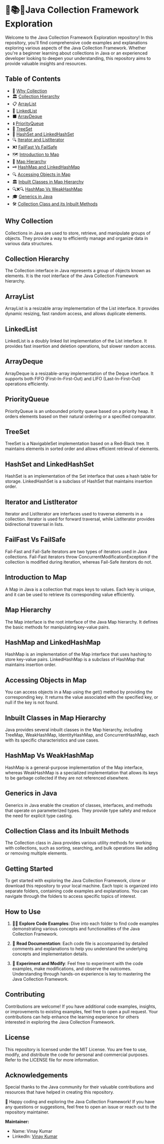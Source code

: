 # 🌟📚🚀Java Collection Framework Exploration



Welcome to the Java Collection Framework Exploration repository! In this repository, you'll find comprehensive code examples and explanations exploring various aspects of the Java Collection Framework. Whether you're a beginner learning about collections in Java or an experienced developer looking to deepen your understanding, this repository aims to provide valuable insights and resources.

## Table of Contents

- 🤔 [Why Collection](#why-collection)
- 🏛️ [Collection Hierarchy](#collection-hierarchy)
- 📋 [ArrayList](#arraylist)
- 🔗 [LinkedList](#linkedlist)
- ⬛ [ArrayDeque](#arraydeque)
- ⏫ [PriorityQueue](#priorityqueue)
- 🌲 [TreeSet](#treeset)
- 🔵 [HashSet and LinkedHashSet](#hashset-and-linkedhashset)
- 🔍 [Iterator and ListIterator](#iterator-and-listiterator)
- ❌❗ [FailFast Vs FailSafe](#failfast-vs-failsafe)
- 🗺️ [Introduction to Map](#introduction-to-map)
- 🗼 [Map Hierarchy](#map-hierarchy)
- 🗝️ [HashMap and LinkedHashMap](#hashmap-and-linkedhashmap)
- 🔍 [Accessing Objects in Map](#accessing-the-object-in-map)
- 🏛️ [Inbuilt Classes in Map Hierarchy](#inbuilt-classes-in-map-hierarchy)
- 🔍❌🔍 [HashMap Vs WeakHashMap](#hashmap-vs-weakhashmap)
- 🎓 [Generics in Java](#generics-in-java)
- 🛠️ [Collection Class and its Inbuilt Methods](#collection-class-and-its-inbuilt-methods)

## Why Collection

Collections in Java are used to store, retrieve, and manipulate groups of objects. They provide a way to efficiently manage and organize data in various data structures.

## Collection Hierarchy

The Collection interface in Java represents a group of objects known as elements. It is the root interface of the Java Collection Framework hierarchy.

## ArrayList

ArrayList is a resizable array implementation of the List interface. It provides dynamic resizing, fast random access, and allows duplicate elements.

## LinkedList

LinkedList is a doubly linked list implementation of the List interface. It provides fast insertion and deletion operations, but slower random access.

## ArrayDeque

ArrayDeque is a resizable-array implementation of the Deque interface. It supports both FIFO (First-In-First-Out) and LIFO (Last-In-First-Out) operations efficiently.

## PriorityQueue

PriorityQueue is an unbounded priority queue based on a priority heap. It orders elements based on their natural ordering or a specified comparator.

## TreeSet

TreeSet is a NavigableSet implementation based on a Red-Black tree. It maintains elements in sorted order and allows efficient retrieval of elements.

## HashSet and LinkedHashSet

HashSet is an implementation of the Set interface that uses a hash table for storage. LinkedHashSet is a subclass of HashSet that maintains insertion order.

## Iterator and ListIterator

Iterator and ListIterator are interfaces used to traverse elements in a collection. Iterator is used for forward traversal, while ListIterator provides bidirectional traversal in lists.

## FailFast Vs FailSafe

Fail-Fast and Fail-Safe iterators are two types of iterators used in Java collections. Fail-Fast iterators throw ConcurrentModificationException if the collection is modified during iteration, whereas Fail-Safe iterators do not.

## Introduction to Map

A Map in Java is a collection that maps keys to values. Each key is unique, and it can be used to retrieve its corresponding value efficiently.

## Map Hierarchy

The Map interface is the root interface of the Java Map hierarchy. It defines the basic methods for manipulating key-value pairs.

## HashMap and LinkedHashMap

HashMap is an implementation of the Map interface that uses hashing to store key-value pairs. LinkedHashMap is a subclass of HashMap that maintains insertion order.

## Accessing Objects in Map

You can access objects in a Map using the get() method by providing the corresponding key. It returns the value associated with the specified key, or null if the key is not found.

## Inbuilt Classes in Map Hierarchy

Java provides several inbuilt classes in the Map hierarchy, including TreeMap, WeakHashMap, IdentityHashMap, and ConcurrentHashMap, each with its specific characteristics and use cases.

## HashMap Vs WeakHashMap

HashMap is a general-purpose implementation of the Map interface, whereas WeakHashMap is a specialized implementation that allows its keys to be garbage collected if they are not referenced elsewhere.

## Generics in Java

Generics in Java enable the creation of classes, interfaces, and methods that operate on parameterized types. They provide type safety and reduce the need for explicit type casting.

## Collection Class and its Inbuilt Methods

The Collection class in Java provides various utility methods for working with collections, such as sorting, searching, and bulk operations like adding or removing multiple elements.

## Getting Started

To get started with exploring the Java Collection Framework, clone or download this repository to your local machine. Each topic is organized into separate folders, containing code examples and explanations. You can navigate through the folders to access specific topics of interest.

## How to Use

1. 🕵️‍♂️ **Explore Code Examples**: Dive into each folder to find code examples demonstrating various concepts and functionalities of the Java Collection Framework.

2. 📖 **Read Documentation**: Each code file is accompanied by detailed comments and explanations to help you understand the underlying concepts and implementation details.

3. 🧪 **Experiment and Modify**: Feel free to experiment with the code examples, make modifications, and observe the outcomes. Understanding through hands-on experience is key to mastering the Java Collection Framework.

## Contributing

Contributions are welcome! If you have additional code examples, insights, or improvements to existing examples, feel free to open a pull request. Your contributions can help enhance the learning experience for others interested in exploring the Java Collection Framework.

## License

This repository is licensed under the MIT License. You are free to use, modify, and distribute the code for personal and commercial purposes. Refer to the LICENSE file for more information.

## Acknowledgements

Special thanks to the Java community for their valuable contributions and resources that have helped in creating this repository.

🎉 Happy coding and exploring the Java Collection Framework! If you have any questions or suggestions, feel free to open an issue or reach out to the repository maintainer.

**Maintainer:**
- Name: Vinay Kumar
- LinkedIn: [Vinay Kumar](https://www.linkedin.com/in/vinay-kumar860964)
